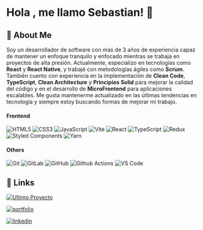 
# Hola , me llamo Sebastian! 👋

  
## 🚀 About Me
Soy un desarrollador de software con más de 3 años de experiencia capaz de mantener un enfoque tranquilo y enfocado mientras se trabaja en proyectos de alta presión. Actualmente, especializo en tecnologías como <b>React</b> y <b>React Native</b>, y trabajé con metodologías ágiles como <b>Scrum</b>. También cuento con experiencia en la implementación de <b>Clean Code</b>, <b>TypeScript</b>, <b>Clean Architecture</b> y <b>Principios Solid</b> para mejorar la calidad del código y en el desarrollo de <b>MicroFrontend</b> para aplicaciones escalables. Me gusta mantenerme actualizado en las últimas tendencias en tecnología y siempre estoy buscando formas de mejorar mi trabajo.

#### Frontend
![HTML5](https://img.shields.io/badge/html5-%23E34F26.svg?style=for-the-badge&logo=html5&logoColor=white)
![CSS3](https://img.shields.io/badge/css3-%231572B6.svg?style=for-the-badge&logo=css3&logoColor=white)
![JavaScript](https://img.shields.io/badge/javascript-%23323330.svg?style=for-the-badge&logo=javascript&logoColor=%23F7DF1E)
![Vite](https://img.shields.io/badge/vite-%23646CFF.svg?style=for-the-badge&logo=vite&logoColor=white)
![React](https://img.shields.io/badge/react-%2320232a.svg?style=for-the-badge&logo=react&logoColor=%2361DAFB)
![TypeScript](https://img.shields.io/badge/-TypeScript-%23F7DF1C?style=flat-square&logo=TypeScript)
![Redux](https://img.shields.io/badge/redux-%23593d88.svg?style=for-the-badge&logo=redux&logoColor=white)
![Styled Components](https://img.shields.io/badge/styled--components-DB7093?style=for-the-badge&logo=styled-components&logoColor=white)
![Yarn](https://img.shields.io/badge/yarn-%232C8EBB.svg?style=for-the-badge&logo=yarn&logoColor=white)

#### Others
![Git](https://img.shields.io/badge/-Git-%23F05032?style=flat-square&logo=git&logoColor=%23ffffff)
![GitLab](https://img.shields.io/badge/-GitLab-FCA121?style=flat-square&logo=gitlab)
![GitHub](https://img.shields.io/badge/-GitHub-181717?style=flat-square&logo=github)
![Github Actions](http://img.shields.io/badge/-Github%20Actions-2088FF?style=flat-square&logo=github-actions&logoColor=ffffff)
![VS Code](http://img.shields.io/badge/-VS%20Code-007ACC?style=flat-square&logo=visual-studio-code&logoColor=ffffff)


  
## 🔗 Links

[![Ultimo Proyecto](https://img.shields.io/badge/Ultimo%20Proyecto-3433?style=for-the-badge&logo=ko-fi&logoColor=white)](https://rutaprogramador.com/)

[![portfolio](https://img.shields.io/badge/my_portfolio-000?style=for-the-badge&logo=ko-fi&logoColor=white)](https://github.com/SebastianTorres00)

[![linkedin](https://img.shields.io/badge/linkedin-0A66C2?style=for-the-badge&logo=linkedin&logoColor=white)](https://www.linkedin.com/in/sebastiantorres-front-end/)


&nbsp;
